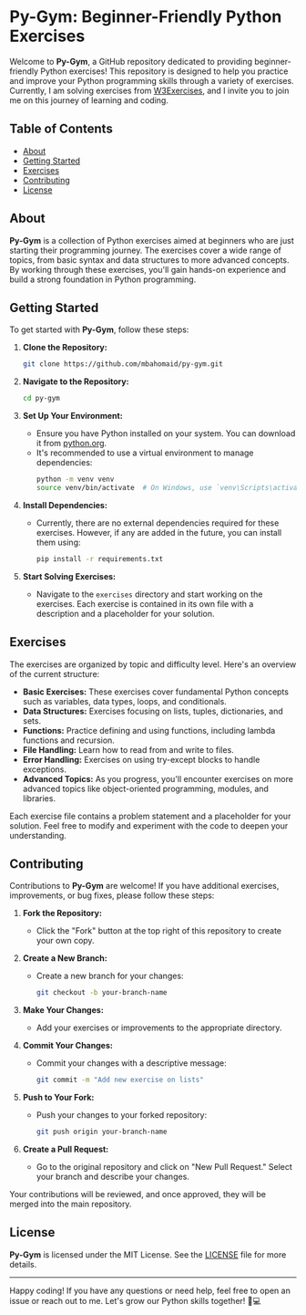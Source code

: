 # Py-Gym: Beginner-Friendly Python Exercises

Welcome to **Py-Gym**, a GitHub repository dedicated to providing beginner-friendly Python exercises! This repository is designed to help you practice and improve your Python programming skills through a variety of exercises. Currently, I am solving exercises from [W3Exercises](https://www.w3resource.com/python-exercises/), and I invite you to join me on this journey of learning and coding.

## Table of Contents

- [About](#about)
- [Getting Started](#getting-started)
- [Exercises](#exercises)
- [Contributing](#contributing)
- [License](#license)

## About

**Py-Gym** is a collection of Python exercises aimed at beginners who are just starting their programming journey. The exercises cover a wide range of topics, from basic syntax and data structures to more advanced concepts. By working through these exercises, you'll gain hands-on experience and build a strong foundation in Python programming.

## Getting Started

To get started with **Py-Gym**, follow these steps:

1. **Clone the Repository:**
   ```bash
   git clone https://github.com/mbahomaid/py-gym.git
   ```

2. **Navigate to the Repository:**
   ```bash
   cd py-gym
   ```

3. **Set Up Your Environment:**
   - Ensure you have Python installed on your system. You can download it from [python.org](https://www.python.org/downloads/).
   - It's recommended to use a virtual environment to manage dependencies:
     ```bash
     python -m venv venv
     source venv/bin/activate  # On Windows, use `venv\Scripts\activate`
     ```

4. **Install Dependencies:**
   - Currently, there are no external dependencies required for these exercises. However, if any are added in the future, you can install them using:
     ```bash
     pip install -r requirements.txt
     ```

5. **Start Solving Exercises:**
   - Navigate to the `exercises` directory and start working on the exercises. Each exercise is contained in its own file with a description and a placeholder for your solution.

## Exercises

The exercises are organized by topic and difficulty level. Here's an overview of the current structure:

- **Basic Exercises:** These exercises cover fundamental Python concepts such as variables, data types, loops, and conditionals.
- **Data Structures:** Exercises focusing on lists, tuples, dictionaries, and sets.
- **Functions:** Practice defining and using functions, including lambda functions and recursion.
- **File Handling:** Learn how to read from and write to files.
- **Error Handling:** Exercises on using try-except blocks to handle exceptions.
- **Advanced Topics:** As you progress, you'll encounter exercises on more advanced topics like object-oriented programming, modules, and libraries.

Each exercise file contains a problem statement and a placeholder for your solution. Feel free to modify and experiment with the code to deepen your understanding.

## Contributing

Contributions to **Py-Gym** are welcome! If you have additional exercises, improvements, or bug fixes, please follow these steps:

1. **Fork the Repository:**
   - Click the "Fork" button at the top right of this repository to create your own copy.

2. **Create a New Branch:**
   - Create a new branch for your changes:
     ```bash
     git checkout -b your-branch-name
     ```

3. **Make Your Changes:**
   - Add your exercises or improvements to the appropriate directory.

4. **Commit Your Changes:**
   - Commit your changes with a descriptive message:
     ```bash
     git commit -m "Add new exercise on lists"
     ```

5. **Push to Your Fork:**
   - Push your changes to your forked repository:
     ```bash
     git push origin your-branch-name
     ```

6. **Create a Pull Request:**
   - Go to the original repository and click on "New Pull Request." Select your branch and describe your changes.

Your contributions will be reviewed, and once approved, they will be merged into the main repository.

## License

**Py-Gym** is licensed under the MIT License. See the [LICENSE](LICENSE) file for more details.

---

Happy coding! If you have any questions or need help, feel free to open an issue or reach out to me. Let's grow our Python skills together! 🐍💻
